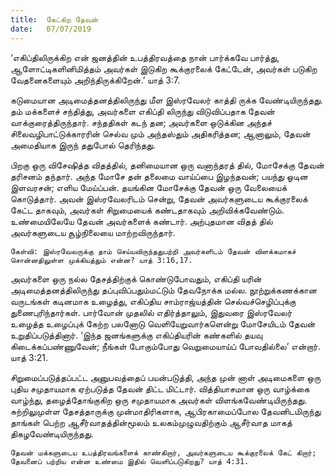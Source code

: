 ```yaml
---
title:  கேட்கிற தேவன்
date:   07/07/2019
---
```


‘எகிப்திலிருக்கிற என் ஜனத்தின் உபத்திரவத்தை நான் பார்க்கவே பார்த்து, ஆளோட்டிகளினிமித்தம் அவர்கள் இடுகிற கூக்குரலைக் கேட்டேன், அவர்கள் படுகிற வேதனைகளையும் அறிந்திருக்கிறேன்.’ யாத் 3:7.

கடுமையான அடிமைத்தனத்திலிருந்து மீள  இஸ்ரவேலர் காத்தி ருக்க வேண்டியிருந்தது. தம் மக்களைச் சந்தித்து, அவர்களை எகிப்தி லிருந்து விடுவிப்பதாக தேவன் வாக்குரைத்திருந்தார். சந்ததிகள் கடந் தன; அவர்களை ஒடுக்கின அந்தச் சிலைவழிபாட்டுக்காரரின் செல்வ மும் அந்தஸ்தும் அதிகரித்தன; ஆனாலும், தேவன் அமைதியாக இருந் ததுபோல் தெரிந்தது.

பிறகு ஒரு விசேஷித்த விதத்தில், தனிமையான ஒரு வனாந்தரத் தில், மோசேக்கு தேவன் தரிசனம் தந்தார். அந்த மோசே தன் தலைமை வாய்ப்பை இழந்தவன்; பயந்து ஓடின இளவரசன்; எளிய மேய்ப்பன். தயங்கின மோசேக்கு தேவன் ஒரு வேலையைக் கொடுத்தார். அவன் இஸ்ரவேலரிடம் சென்று, தேவன் அவர்களுடைய கூக்குரலைக் கேட்ட தாகவும், அவர்கள் சிறுமையைக் கண்டதாகவும் அறிவிக்கவேண்டும். உண்மையிலேயே தேவன் அவர்களைக் கண்டார். அற்புதமான விதத் தில் அவர்களுடைய சூழ்நிலையை மாற்றவிருந்தார்.

`கேள்வி: இஸ்ரவேலருக்கு தாம் செய்யவிருந்ததுபற்றி அவர்களிடம் தேவன் விளக்கமாகச் சொன்னதிலுள்ள முக்கியத்தும் என்ன? யாத் 3:16,17.`

அவர்களை ஒரு நல்ல தேசத்திற்குக் கொண்டுபோவதும், எகிப்தி யரின் அடிமைத்தனத்திலிருந்து தப்புவிப்பதும்மட்டும் தேவநோக்க மல்ல. நூற்றுக்கணக்கான வருடங்கள் கடினமாக உழைத்து, எகிப்திய சாம்ராஜ்யத்தின் செல்வச்செழிப்புக்கு துணைபுரிந்தார்கள். பார்வோன் முதலில் எதிர்த்தாலும், இதுவரை இஸ்ரவேலர் உழைத்த உழைப்புக் கேற்ற பலனோடு வெளியேறுவார்களென்று மோசேயிடம் தேவன் உறுதிப்படுத்தினார். ‘இந்த ஜனங்களுக்கு எகிப்தியரின் கண்களில் தயவு கிடைக்கப்பண்ணுவேன்; நீங்கள் போகும்போது வெறுமையாய்ப் போவதில்லை’ என்றார். யாத் 3:21.

சிறுமைப்படுத்தப்பட்ட அனுபவத்தைப் பயன்படுத்தி, அந்த முன் னாள் அடிமைகளை ஒரு புதிய சமுதாயமாக ஏற்படுத்த தேவன் திட்ட மிட்டார். வித்தியாசமான ஒரு வாழ்க்கை வாழ்ந்து, தழைத்தோங்குகிற ஒரு சமுதாயமாக அவர்கள் விளங்கவேண்டியிருந்தது. சுற்றிலுமுள்ள தேசத்தாருக்கு முன்மாதிரிகளாக, ஆபிரகாமைப்போல தேவனிடமிருந்து தாங்கள் பெற்ற ஆசீர்வாதத்தின்மூலம் உலகம்முழுவதிற்கும் ஆசீர்வாத மாகத் திகழவேண்டியிருந்தது.

`தேவன் மக்களுடைய உபத்திரவங்களைக் காண்கிறார், அவர்களுடைய கூக்குரலைக் கேட் கிறார்; தேவனைப் பற்றிய என்ன உண்மை இதில் வெளிப்படுகிறது? யாத் 4:31.`